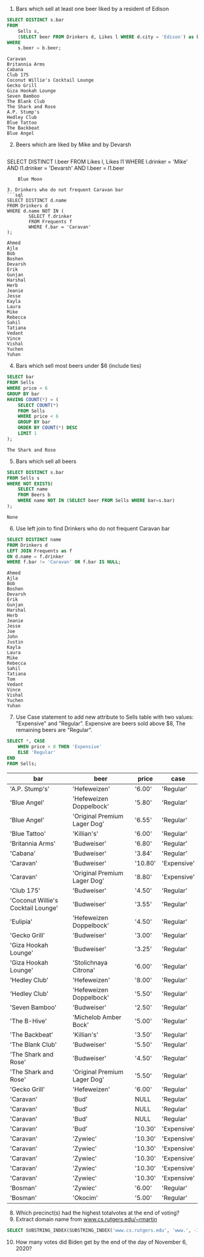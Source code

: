 1. Bars which sell at least one beer liked by a resident of Edison
```sql
SELECT DISTINCT s.bar
FROM
	Sells s,
    (SELECT beer FROM Drinkers d, Likes l WHERE d.city = 'Edison') as b
WHERE
	s.beer = b.beer;
```
	Caravan
	Britannia Arms
	Cabana
	Club 175
	Coconut Willie's Cocktail Lounge
	Gecko Grill
	Giza Hookah Lounge
	Seven Bamboo
	The Blank Club
	The Shark and Rose
	A.P. Stump's
	Hedley Club
	Blue Tattoo
	The Backbeat
	Blue Angel

2. Beers which are liked by Mike and by Devarsh
   ```sql
SELECT DISTINCT l.beer
FROM
	Likes l,
    Likes l1
WHERE
	l.drinker = 'Mike' AND 
    l1.drinker = 'Devarsh' AND 
    l.beer = l1.beer
```
	Blue Moon

3. Drinkers who do not frequent Caravan bar
```sql
SELECT DISTINCT d.name
FROM Drinkers d
WHERE d.name NOT IN (
		SELECT f.drinker
        FROM Frequents f
        WHERE f.bar = 'Caravan'
);
```
	Ahmed
	Ajla
	Bob
	Boshen
	Devarsh
	Erik
	Gunjan
	Harshal
	Herb
	Jeanie
	Jesse
	Kayla
	Laura
	Mike
	Rebecca
	Sahil
	Tatiana
	Vedant
	Vince
	Vishal
	Yuchen
	Yuhan

4. Bars which sell most beers under $6 (include ties)
```sql
SELECT bar
FROM Sells
WHERE price < 6
GROUP BY bar
HAVING COUNT(*) = (
	SELECT COUNT(*)
	FROM Sells
	WHERE price < 6
	GROUP BY bar 
	ORDER BY COUNT(*) DESC
	LIMIT 1
);
```
	The Shark and Rose
5. Bars which sell all beers
```sql
SELECT DISTINCT s.bar
FROM Sells s
WHERE NOT EXISTS(
	SELECT name
	FROM Beers b
	WHERE name NOT IN (SELECT beer FROM Sells WHERE bar=s.bar)
);
```
	None

6. Use left join to find Drinkers who do not frequent Caravan bar
```sql
SELECT DISTINCT name
FROM Drinkers d
LEFT JOIN Frequents as f
ON d.name = f.drinker
WHERE f.bar != 'Caravan' OR f.bar IS NULL;
```
	Ahmed
	Ajla
	Bob
	Boshen
	Devarsh
	Erik
	Gunjan
	Harshal
	Herb
	Jeanie
	Jesse
	Joe
	John
	Justin
	Kayla
	Laura
	Mike
	Rebecca
	Sahil
	Tatiana
	Tom
	Vedant
	Vince
	Vishal
	Yuchen
	Yuhan
7. Use Case statement to add new attribute to Sells table with two values:  "Expensive" and "Regular". Expensive are beers sold above $8, The remaining beers are "Regular".
```sql
SELECT *, CASE
	WHEN price > 8 THEN 'Expensive'
    ELSE 'Regular'
END
FROM Sells;
```

| bar                                 | beer                         | price   | case            |
| ----------------------------------- | ---------------------------- | ------- | ----------- |
| 'A.P. Stump\'s'                     | 'Hefeweizen'                 | '6.00'  | 'Regular'   |
| 'Blue Angel'                        | 'Hefeweizen Doppelbock'      | '5.80'  | 'Regular'   |
| 'Blue Angel'                        | 'Original Premium Lager Dog' | '6.55'  | 'Regular'   |
| 'Blue Tattoo'                       | 'Killian\'s'                 | '6.00'  | 'Regular'   |
| 'Britannia Arms'                    | 'Budweiser'                  | '6.80'  | 'Regular'   |
| 'Cabana'                            | 'Budweiser'                  | '3.84'  | 'Regular'   |
| 'Caravan'                           | 'Budweiser'                  | '10.80' | 'Expensive' |
| 'Caravan'                           | 'Original Premium Lager Dog' | '8.80'  | 'Expensive' |
| 'Club 175'                          | 'Budweiser'                  | '4.50'  | 'Regular'   |
| 'Coconut Willie\'s Cocktail Lounge' | 'Budweiser'                  | '3.55'  | 'Regular'   |
| 'Eulipia'                           | 'Hefeweizen Doppelbock'      | '4.50'  | 'Regular'   |
| 'Gecko Grill'                       | 'Budweiser'                  | '3.00'  | 'Regular'   |
| 'Giza Hookah Lounge'                | 'Budweiser'                  | '3.25'  | 'Regular'   |
| 'Giza Hookah Lounge'                | 'Stolichnaya Citrona'        | '6.00'  | 'Regular'   |
| 'Hedley Club'                       | 'Hefeweizen'                 | '8.00'  | 'Regular'   |
| 'Hedley Club'                       | 'Hefeweizen Doppelbock'      | '5.50'  | 'Regular'   |
| 'Seven Bamboo'                      | 'Budweiser'                  | '2.50'  | 'Regular'   |
| 'The B-Hive'                        | 'Michelob Amber Bock'        | '5.00'  | 'Regular'   |
| 'The Backbeat'                      | 'Killian\'s'                 | '3.50'  | 'Regular'   |
| 'The Blank Club'                    | 'Budweiser'                  | '5.50'  | 'Regular'   |
| 'The Shark and Rose'                | 'Budweiser'                  | '4.50'  | 'Regular'   |
| 'The Shark and Rose'                | 'Original Premium Lager Dog' | '5.50'  | 'Regular'   |
| 'Gecko Grill'                       | 'Hefeweizen'                 | '6.00'  | 'Regular'   |
| 'Caravan'                           | 'Bud'                        | NULL    | 'Regular'   |
| 'Caravan'                           | 'Bud'                        | NULL    | 'Regular'   |
| 'Caravan'                           | 'Bud'                        | NULL    | 'Regular'   |
| 'Caravan'                           | 'Bud'                        | '10.30' | 'Expensive' |
| 'Caravan'                           | 'Zywiec'                     | '10.30' | 'Expensive' |
| 'Caravan'                           | 'Zywiec'                     | '10.30' | 'Expensive' |
| 'Caravan'                           | 'Zywiec'                     | '10.30' | 'Expensive' |
| 'Caravan'                           | 'Zywiec'                     | '10.30' | 'Expensive' |
| 'Caravan'                           | 'Zywiec'                     | '10.30' | 'Expensive' |
| 'Bosman'                            | 'Zywiec'                     | '6.00'  | 'Regular'   |
| 'Bosman'                            | 'Okocim'                     | '5.00'  | 'Regular'   |


8. Which precinct(s) had the highest totalvotes at the end of voting?
9. Extract domain name from www.cs.rutgers.edu/~rmartin
```sql
SELECT SUBSTRING_INDEX(SUBSTRING_INDEX('www.cs.rutgers.edu', 'www.', -1), '/', 1) as res;
```
10. How many votes did Biden get by the end of the day of November 6, 2020?
